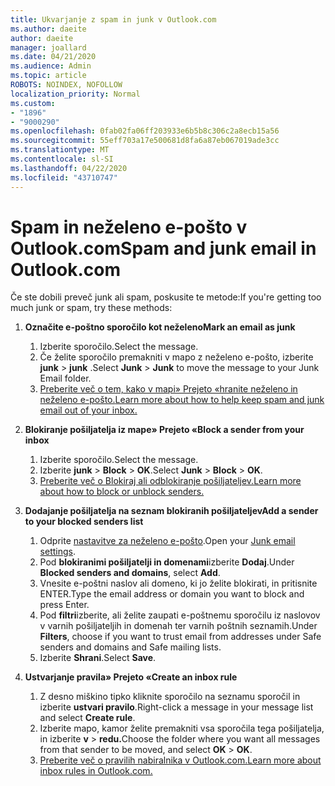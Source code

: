 ```yaml
---
title: Ukvarjanje z spam in junk v Outlook.com
ms.author: daeite
author: daeite
manager: joallard
ms.date: 04/21/2020
ms.audience: Admin
ms.topic: article
ROBOTS: NOINDEX, NOFOLLOW
localization_priority: Normal
ms.custom:
- "1896"
- "9000290"
ms.openlocfilehash: 0fab02fa06ff203933e6b5b8c306c2a8ecb15a56
ms.sourcegitcommit: 55eff703a17e500681d8fa6a87eb067019ade3cc
ms.translationtype: MT
ms.contentlocale: sl-SI
ms.lasthandoff: 04/22/2020
ms.locfileid: "43710747"
---
```

# <a name="spam-and-junk-email-in-outlookcom"></a><span data-ttu-id="71755-102">Spam in neželeno e-pošto v Outlook.com</span><span class="sxs-lookup"><span data-stu-id="71755-102">Spam and junk email in Outlook.com</span></span>

<span data-ttu-id="71755-103">Če ste dobili preveč junk ali spam, poskusite te metode:</span><span class="sxs-lookup"><span data-stu-id="71755-103">If you're getting too much junk or spam, try these methods:</span></span>

1. <span data-ttu-id="71755-104">**Označite e-poštno sporočilo kot neželeno**</span><span class="sxs-lookup"><span data-stu-id="71755-104">**Mark an email as junk**</span></span>
    1. <span data-ttu-id="71755-105">Izberite sporočilo.</span><span class="sxs-lookup"><span data-stu-id="71755-105">Select the message.</span></span>
    1. <span data-ttu-id="71755-106">Če želite sporočilo premakniti v mapo z neželeno e-pošto, izberite **junk** > **junk** .</span><span class="sxs-lookup"><span data-stu-id="71755-106">Select **Junk** > **Junk** to move the message to your Junk Email folder.</span></span>
    1. [<span data-ttu-id="71755-107">Preberite več o tem, kako v mapi» Prejeto «hranite neželeno in neželeno e-pošto.</span><span class="sxs-lookup"><span data-stu-id="71755-107">Learn more about how to help keep spam and junk email out of your inbox.</span></span>](https://support.office.com/article/a3ece97b-82f8-4a5e-9ac3-e92fa6427ae4?wt.mc_id=Office_Outlook_com_Alchemy)

1. <span data-ttu-id="71755-108">**Blokiranje pošiljatelja iz mape» Prejeto «**</span><span class="sxs-lookup"><span data-stu-id="71755-108">**Block a sender from your inbox**</span></span>
    1. <span data-ttu-id="71755-109">Izberite sporočilo.</span><span class="sxs-lookup"><span data-stu-id="71755-109">Select the message.</span></span>
    1. <span data-ttu-id="71755-110">Izberite **junk** > **Block** > **OK**.</span><span class="sxs-lookup"><span data-stu-id="71755-110">Select **Junk** > **Block** > **OK**.</span></span>
    1. [<span data-ttu-id="71755-111">Preberite več o Blokiraj ali odblokiranje pošiljateljev.</span><span class="sxs-lookup"><span data-stu-id="71755-111">Learn more about how to block or unblock senders.</span></span>](https://support.office.com/article/afba1c94-77bb-4f50-8b85-057cf52f4d5e?wt.mc_id=Office_Outlook_com_Alchemy)

1. <span data-ttu-id="71755-112">**Dodajanje pošiljatelja na seznam blokiranih pošiljateljev**</span><span class="sxs-lookup"><span data-stu-id="71755-112">**Add a sender to your blocked senders list**</span></span>
    1. <span data-ttu-id="71755-113">Odprite [nastavitve za neželeno e-pošto](https://outlook.live.com/mail/options/mail/junkEmail/blockedSendersAndDomainsV2).</span><span class="sxs-lookup"><span data-stu-id="71755-113">Open your [Junk email settings](https://outlook.live.com/mail/options/mail/junkEmail/blockedSendersAndDomainsV2).</span></span>
    1. <span data-ttu-id="71755-114">Pod **blokiranimi pošiljatelji in domenami**izberite **Dodaj**.</span><span class="sxs-lookup"><span data-stu-id="71755-114">Under **Blocked senders and domains**, select **Add**.</span></span>
    1. <span data-ttu-id="71755-115">Vnesite e-poštni naslov ali domeno, ki jo želite blokirati, in pritisnite ENTER.</span><span class="sxs-lookup"><span data-stu-id="71755-115">Type the email address or domain you want to block and press Enter.</span></span>
    1. <span data-ttu-id="71755-116">Pod **filtri**izberite, ali želite zaupati e-poštnemu sporočilu iz naslovov v varnih pošiljateljih in domenah ter varnih poštnih seznamih.</span><span class="sxs-lookup"><span data-stu-id="71755-116">Under **Filters**, choose if you want to trust email from addresses under Safe senders and domains and Safe mailing lists.</span></span>
    1. <span data-ttu-id="71755-117">Izberite **Shrani**.</span><span class="sxs-lookup"><span data-stu-id="71755-117">Select **Save**.</span></span>

1. <span data-ttu-id="71755-118">**Ustvarjanje pravila» Prejeto «**</span><span class="sxs-lookup"><span data-stu-id="71755-118">**Create an inbox rule**</span></span>
    1. <span data-ttu-id="71755-119">Z desno miškino tipko kliknite sporočilo na seznamu sporočil in izberite **ustvari pravilo**.</span><span class="sxs-lookup"><span data-stu-id="71755-119">Right-click a message in your message list and select **Create rule**.</span></span>
    1. <span data-ttu-id="71755-120">Izberite mapo, kamor želite premakniti vsa sporočila tega pošiljatelja, in izberite **v** > **redu.**</span><span class="sxs-lookup"><span data-stu-id="71755-120">Choose the folder where you want all messages from that sender to be moved, and select **OK** > **OK**.</span></span>
    1. [<span data-ttu-id="71755-121">Preberite več o pravilih nabiralnika v Outlook.com.</span><span class="sxs-lookup"><span data-stu-id="71755-121">Learn more about inbox rules in Outlook.com.</span></span>](https://support.office.com/article/4b094371-a5d7-49bd-8b1b-4e4896a7cc5d?wt.mc_id=Office_Outlook_com_Alchemy)